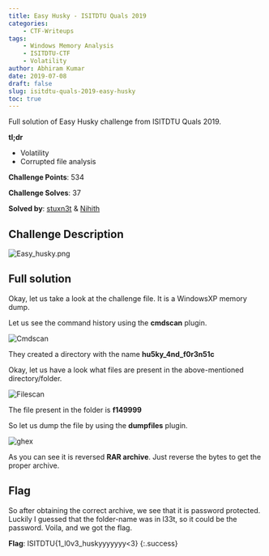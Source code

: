 ```yaml
---
title: Easy Husky - ISITDTU Quals 2019
categories: 
    - CTF-Writeups
tags: 
    - Windows Memory Analysis
    - ISITDTU-CTF
    - Volatility
author: Abhiram Kumar
date: 2019-07-08
draft: false
slug: isitdtu-quals-2019-easy-husky
toc: true
---
```


Full solution of Easy Husky challenge from ISITDTU Quals 2019.

<!--more-->

**tl;dr**

+ Volatility
+ Corrupted file analysis

**Challenge Points**: 534  

**Challenge Solves**: 37  

**Solved by**: [stuxn3t](https://twitter.com/_abhiramkumar) & [Nihith](https://twitter.com/NihithNihi)  

## Challenge Description

![Easy_husky.png](/images/CTF/ISITDTU/EasyHusky/Easy_husky.png)

## Full solution

Okay, let us take a look at the challenge file. It is a WindowsXP memory dump.

Let us see the command history using the **cmdscan** plugin.

![Cmdscan](/images/CTF/ISITDTU/EasyHusky/cmdscan.png)

They created a directory with the name **hu5ky_4nd_f0r3n51c**

Okay, let us have a look what files are present in the above-mentioned directory/folder.

![Filescan](/images/CTF/ISITDTU/EasyHusky/filescan.png)

The file present in the folder is **f149999**

So let us dump the file by using the **dumpfiles** plugin.

![ghex](/images/CTF/ISITDTU/EasyHusky/ghex.png)

As you can see it is reversed **RAR archive**. Just reverse the bytes to get the proper archive.

## Flag

So after obtaining the correct archive, we see that it is password protected. Luckily I guessed that the folder-name was in l33t, so it could be the password. Voila, and we got the flag.  

**Flag**: ISITDTU{1\_l0v3\_huskyyyyyyy<3}
{:.success}